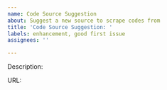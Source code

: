```yaml
---
name: Code Source Suggestion
about: Suggest a new source to scrape codes from
title: 'Code Source Suggestion: '
labels: enhancement, good first issue
assignees: ''

---
```


Description:

URL:
